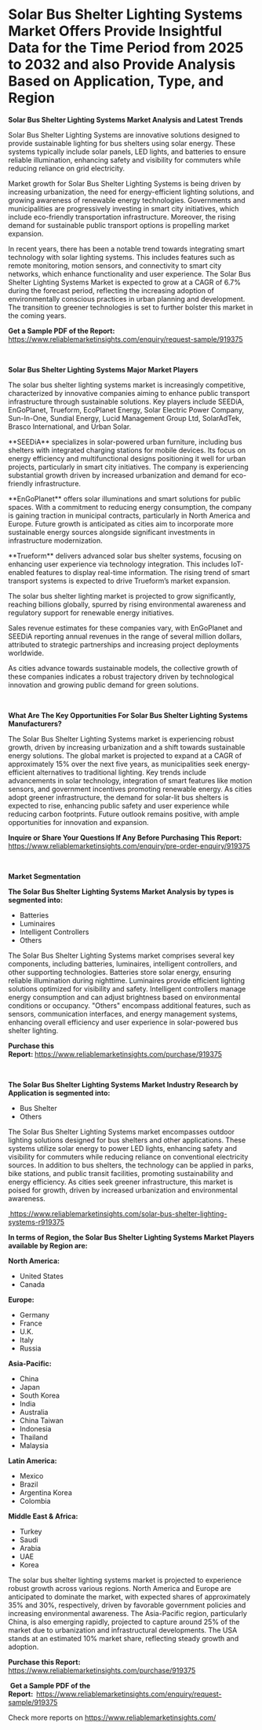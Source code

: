 <p><h1>Solar Bus Shelter Lighting Systems Market Offers Provide Insightful Data for the Time Period from 2025 to 2032 and also Provide Analysis Based on Application, Type, and Region</h1></p><p><strong>Solar Bus Shelter Lighting Systems Market Analysis and Latest Trends</strong></p>
<p><p>Solar Bus Shelter Lighting Systems are innovative solutions designed to provide sustainable lighting for bus shelters using solar energy. These systems typically include solar panels, LED lights, and batteries to ensure reliable illumination, enhancing safety and visibility for commuters while reducing reliance on grid electricity.</p><p>Market growth for Solar Bus Shelter Lighting Systems is being driven by increasing urbanization, the need for energy-efficient lighting solutions, and growing awareness of renewable energy technologies. Governments and municipalities are progressively investing in smart city initiatives, which include eco-friendly transportation infrastructure. Moreover, the rising demand for sustainable public transport options is propelling market expansion.</p><p>In recent years, there has been a notable trend towards integrating smart technology with solar lighting systems. This includes features such as remote monitoring, motion sensors, and connectivity to smart city networks, which enhance functionality and user experience. The Solar Bus Shelter Lighting Systems Market is expected to grow at a CAGR of 6.7% during the forecast period, reflecting the increasing adoption of environmentally conscious practices in urban planning and development. The transition to greener technologies is set to further bolster this market in the coming years.</p></p>
<p><strong>Get a Sample PDF of the Report:&nbsp;</strong> <a href="https://www.reliablemarketinsights.com/enquiry/request-sample/919375?utm_campaign=3212&utm_medium=2&utm_source=Github&utm_content=ia&utm_term=07032025&utm_id=solar-bus-shelter-lighting-systems">https://www.reliablemarketinsights.com/enquiry/request-sample/919375</a></p>
<p>&nbsp;</p>
<p><strong>Solar Bus Shelter Lighting Systems Major Market Players</strong></p>
<p><p>The solar bus shelter lighting systems market is increasingly competitive, characterized by innovative companies aiming to enhance public transport infrastructure through sustainable solutions. Key players include SEEDiA, EnGoPlanet, Trueform, EcoPlanet Energy, Solar Electric Power Company, Sun-In-One, Sundial Energy, Lucid Management Group Ltd, SolarAdTek, Brasco International, and Urban Solar.</p><p>**SEEDiA** specializes in solar-powered urban furniture, including bus shelters with integrated charging stations for mobile devices. Its focus on energy efficiency and multifunctional designs positioning it well for urban projects, particularly in smart city initiatives. The company is experiencing substantial growth driven by increased urbanization and demand for eco-friendly infrastructure.</p><p>**EnGoPlanet** offers solar illuminations and smart solutions for public spaces. With a commitment to reducing energy consumption, the company is gaining traction in municipal contracts, particularly in North America and Europe. Future growth is anticipated as cities aim to incorporate more sustainable energy sources alongside significant investments in infrastructure modernization.</p><p>**Trueform** delivers advanced solar bus shelter systems, focusing on enhancing user experience via technology integration. This includes IoT-enabled features to display real-time information. The rising trend of smart transport systems is expected to drive Trueform’s market expansion.</p><p>The solar bus shelter lighting market is projected to grow significantly, reaching billions globally, spurred by rising environmental awareness and regulatory support for renewable energy initiatives. </p><p>Sales revenue estimates for these companies vary, with EnGoPlanet and SEEDiA reporting annual revenues in the range of several million dollars, attributed to strategic partnerships and increasing project deployments worldwide.</p><p>As cities advance towards sustainable models, the collective growth of these companies indicates a robust trajectory driven by technological innovation and growing public demand for green solutions.</p></p>
<p>&nbsp;</p>
<p><strong>What Are The Key Opportunities For Solar Bus Shelter Lighting Systems Manufacturers?</strong></p>
<p><p>The Solar Bus Shelter Lighting Systems market is experiencing robust growth, driven by increasing urbanization and a shift towards sustainable energy solutions. The global market is projected to expand at a CAGR of approximately 15% over the next five years, as municipalities seek energy-efficient alternatives to traditional lighting. Key trends include advancements in solar technology, integration of smart features like motion sensors, and government incentives promoting renewable energy. As cities adopt greener infrastructure, the demand for solar-lit bus shelters is expected to rise, enhancing public safety and user experience while reducing carbon footprints. Future outlook remains positive, with ample opportunities for innovation and expansion.</p></p>
<p><strong>Inquire or Share Your Questions If Any Before Purchasing This Report:</strong> <a href="https://www.reliablemarketinsights.com/enquiry/pre-order-enquiry/919375?utm_campaign=3212&utm_medium=2&utm_source=Github&utm_content=ia&utm_term=07032025&utm_id=solar-bus-shelter-lighting-systems">https://www.reliablemarketinsights.com/enquiry/pre-order-enquiry/919375</a></p>
<p>&nbsp;</p>
<p><strong>Market Segmentation</strong></p>
<p><strong>The Solar Bus Shelter Lighting Systems Market Analysis by types is segmented into:</strong></p>
<p><ul><li>Batteries</li><li>Luminaires</li><li>Intelligent Controllers</li><li>Others</li></ul></p>
<p><p>The Solar Bus Shelter Lighting Systems market comprises several key components, including batteries, luminaires, intelligent controllers, and other supporting technologies. Batteries store solar energy, ensuring reliable illumination during nighttime. Luminaires provide efficient lighting solutions optimized for visibility and safety. Intelligent controllers manage energy consumption and can adjust brightness based on environmental conditions or occupancy. "Others" encompass additional features, such as sensors, communication interfaces, and energy management systems, enhancing overall efficiency and user experience in solar-powered bus shelter lighting.</p></p>
<p><strong>Purchase this Report:&nbsp;</strong><a href="https://www.reliablemarketinsights.com/purchase/919375?utm_campaign=3212&utm_medium=2&utm_source=Github&utm_content=ia&utm_term=07032025&utm_id=solar-bus-shelter-lighting-systems">https://www.reliablemarketinsights.com/purchase/919375</a></p>
<p>&nbsp;</p>
<p><strong>The Solar Bus Shelter Lighting Systems Market Industry Research by Application is segmented into:</strong></p>
<p><ul><li>Bus Shelter</li><li>Others</li></ul></p>
<p><p>The Solar Bus Shelter Lighting Systems market encompasses outdoor lighting solutions designed for bus shelters and other applications. These systems utilize solar energy to power LED lights, enhancing safety and visibility for commuters while reducing reliance on conventional electricity sources. In addition to bus shelters, the technology can be applied in parks, bike stations, and public transit facilities, promoting sustainability and energy efficiency. As cities seek greener infrastructure, this market is poised for growth, driven by increased urbanization and environmental awareness.</p></p>
<p><a href="https://www.reliablemarketinsights.com/solar-bus-shelter-lighting-systems-r919375?utm_campaign=3212&utm_medium=2&utm_source=Github&utm_content=ia&utm_term=07032025&utm_id=solar-bus-shelter-lighting-systems">&nbsp;https://www.reliablemarketinsights.com/solar-bus-shelter-lighting-systems-r919375</a></p>
<p><strong>In terms of Region, the Solar Bus Shelter Lighting Systems Market Players available by Region are:</strong></p>
<p>
    <p> <strong> North America: </strong>
        <ul>
            <li>United States</li>
            <li>Canada</li>
        </ul>
        </p> 
    <p> <strong> Europe: </strong>
        <ul>
            <li>Germany</li>
            <li>France</li>
            <li>U.K.</li>
            <li>Italy</li>
            <li>Russia</li>
        </ul>
        </p> 
    <p> <strong> Asia-Pacific: </strong>
        <ul>
            <li>China</li>
            <li>Japan</li>
            <li>South Korea</li>
            <li>India</li>
            <li>Australia</li>
            <li>China Taiwan</li>
            <li>Indonesia</li>
            <li>Thailand</li>
            <li>Malaysia</li>
        </ul>
        </p> 
    <p> <strong> Latin America: </strong>
        <ul>
            <li>Mexico</li>
            <li>Brazil</li>
            <li>Argentina Korea</li>
            <li>Colombia</li>
        </ul>
        </p> 
    <p> <strong> Middle East & Africa: </strong>
        <ul>
            <li>Turkey</li>
            <li>Saudi</li>
            <li>Arabia</li>
            <li>UAE</li>
            <li>Korea</li>
        </ul>
    </p>
    </p>
<p><p>The solar bus shelter lighting systems market is projected to experience robust growth across various regions. North America and Europe are anticipated to dominate the market, with expected shares of approximately 35% and 30%, respectively, driven by favorable government policies and increasing environmental awareness. The Asia-Pacific region, particularly China, is also emerging rapidly, projected to capture around 25% of the market due to urbanization and infrastructural developments. The USA stands at an estimated 10% market share, reflecting steady growth and adoption.</p></p>
<p><strong>Purchase this Report: </strong><a href="https://www.reliablemarketinsights.com/purchase/919375?utm_campaign=3212&utm_medium=2&utm_source=Github&utm_content=ia&utm_term=07032025&utm_id=solar-bus-shelter-lighting-systems">https://www.reliablemarketinsights.com/purchase/919375</a></p>
<p>&nbsp;<strong>Get a Sample PDF of the Report:&nbsp;&nbsp;</strong><a href="https://www.reliablemarketinsights.com/enquiry/request-sample/919375?utm_campaign=3212&utm_medium=2&utm_source=Github&utm_content=ia&utm_term=07032025&utm_id=solar-bus-shelter-lighting-systems">https://www.reliablemarketinsights.com/enquiry/request-sample/919375</a></p>
<p><strong></strong></p>
<p>Check more reports on <a href="https://www.reliablemarketinsights.com/?utm_campaign=3212&utm_medium=2&utm_source=Github&utm_content=ia&utm_term=07032025&utm_id=solar-bus-shelter-lighting-systems">https://www.reliablemarketinsights.com/</a></p>